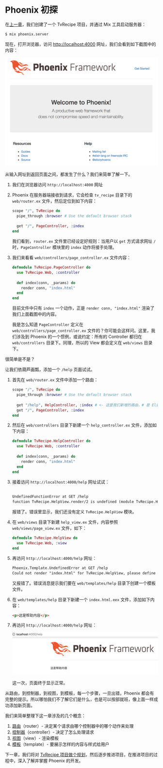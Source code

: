 # Phoenix 初探

在[上一章](01-create-project.md)，我们创建了一个 TvRecipe 项目，并通过 Mix 工具启动服务器：

```bash
$ mix phoenix.server
```
现在，打开浏览器，访问 [http://localhost:4000](http://localhost:4000) 网址，我们会看到如下截图中的内容：

![PhoenixFramework Page](img/02-phoenixframework-page-screenshot.png)

从输入网址到返回页面之间，都发生了什么？我们来简单了解一下。

1. 我们在浏览器访问 `http://localhost:4000` 网址
2. Phoenix 在服务器端接收到请求，它会检查 `tv_recipe` 目录下的 `web/router.ex` 文件，然后定位到如下内容：

    ```elixir
    scope "/", TvRecipe do
      pipe_through :browser # Use the default browser stack

      get "/", PageController, :index
    end
    ```
    我们看到，`router.ex` 文件里已经设定好规则：当用户以 `get` 方式请求网址 `/` 时，`PageController` 模块里的 `index` 动作将接手处理。
3. 我们来看看 `web/controllers/page_controller.ex` 文件内容：

    ```elixir
    defmodule TvRecipe.PageController do
      use TvRecipe.Web, :controller

      def index(conn, _params) do
        render conn, "index.html"
      end
    end
    ```
    目前文件中只有 `index` 一个动作，正是 `render conn, "index.html"` 渲染了我们上面截图中的内容。

    我是怎么知道 `PageController` 定义在 `web/controllers/page_controller.ex` 文件的？你可能会这样问。这里，我们涉及到 Phoenix 的一个惯例，或说约定：所有的 Controller 都归在 `web/controllers` 目录下。同理，所以的 View 都会定义在 `web/views` 目录下。

很简单是不是？

让我们依葫芦画瓢，添加一个 `/help` 页面试试。

1. 首先在 `web/router.ex` 文件中添加一个路由：

    ```elixir
    scope "/", TvRecipe do
      pipe_through :browser # Use the default browser stack

      get "/help", HelpController, :index # <- 这是我们新增的路由，# 是 Elixir 的注释
      get "/", PageController, :index
    end
    ```
2. 然后在 `web/controllers` 目录下新建一个 `help_controller.ex` 文件，添加如下内容：

    ```elixir
    defmodule TvRecipe.HelpController do
      use TvRecipe.Web, :controller

      def index(conn, _params) do
        render conn, "index.html"
      end
    end
    ```
3. 接着访问 `http://localhost:4000/help` 网址试试：

    ```html

    UndefinedFunctionError at GET /help
    function TvRecipe.HelpView.render/2 is undefined (module TvRecipe.HelpView is not available)
    ```
    报错了。错误里显示，我们还没有定义 `TvRecipe.HelpView` 模块。

4. 在 `web/views` 目录下新建 `help_view.ex` 文件，内容参照 `web/views/page_view.ex` 文件，如下：

    ```elixir
    defmodule TvRecipe.HelpView do
      use TvRecipe.Web, :view
    end
    ```
5. 再访问 `http://localhost:4000/help` 网址：

    ```html
    Phoenix.Template.UndefinedError at GET /help
    Could not render "index.html" for TvRecipe.HelpView, please define a matching clause for render/2 or define a template at "web/templates/help". No templates were compiled for this module.
    ```
    又报错了。错误消息提示我们要在 `web/templates/help` 目录下创建一个模板文件。

6. 在 `web/templates/help` 目录下新建一个 `index.html.eex` 文件，添加如下内容：

    ```html
    <p>这是帮助内容</p>
    ```
7. 再访问 `http://localhost:4000/help` 网址：

    ![帮助页面截图](img/02-help-page-screenshot.png)

    这一次，页面终于显示正常。

从路由，到控制器，到视图，到模板，每一个步骤，一旦出错，Phoenix 都会有完整的提示。所以哪怕我们不了解它们是什么，也是可以按部就班，像上面一样成功添加新页面。

我们来简单整理下这一章涉及的几个概念：

1. [路由](http://www.phoenixframework.org/docs/routing)（router）- 决定某个请求由哪个控制器中的哪个动作来处理
2. [控制器](http://www.phoenixframework.org/docs/controllers)（controller）- 决定了怎么处理请求
3. [视图](http://www.phoenixframework.org/docs/views)（view）- 渲染模板
4. [模板](http://www.phoenixframework.org/docs/templates)（template）- 要展示怎样的内容与样式给用户

下一章，我们将对 [TvRecipe 项目做个规划](03-tv-recipe.md)，然后逐步推进项目，在推进项目的过程中，深入了解并掌握 Phoenix 的开发。